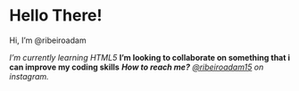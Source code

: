 <html>
  <head>
  </head>
  <body>
    <h1>Hello There!</h1>
    <p>Hi, I’m @ribeiroadam</p>
    <em>I’m currently learning HTML5</em>
    <b>I’m looking to collaborate on something that i can improve my coding skills</b>
    <i><b>How to reach me?</b> <a href="https://www.instagram.com/ribeiroadam15/">@ribeiroadam15</a> on instagram.</i>

<!---
ribeiroadam/ribeiroadam is a ✨ special ✨ repository because its `README.md` (this file) appears on your GitHub profile.
You can click the Preview link to take a look at your changes.
--->

  </body>
</html>
